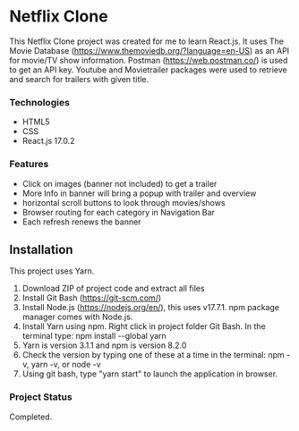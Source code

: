 # Netflix Clone

This Netflix Clone project was created for me to learn React.js. It uses The Movie Database (https://www.themoviedb.org/?language=en-US) as an API for movie/TV show information. Postman (https://web.postman.co/) is used to get an API key. Youtube and Movietrailer packages were used to retrieve and search for trailers with given title.

### Technologies

- HTML5
- CSS
- React.js 17.0.2

### Features

- Click on images (banner not included) to get a trailer
- More Info in banner will bring a popup with trailer and overview
- horizontal scroll buttons to look through movies/shows
- Browser routing for each category in Navigation Bar
- Each refresh renews the banner

## Installation

This project uses Yarn.

1. Download ZIP of project code and extract all files
2. Install Git Bash (https://git-scm.com/)
3. Install Node.js (https://nodejs.org/en/), this uses v17.7.1. npm package manager comes with Node.js.
4. Install Yarn using npm. Right click in project folder Git Bash. In the terminal type: npm install --global yarn
5. Yarn is version 3.1.1 and npm is version 8.2.0
6. Check the version by typing one of these at a time in the terminal: npm -v, yarn -v, or node -v
7. Using git bash, type "yarn start" to launch the application in browser.

### Project Status

Completed.
